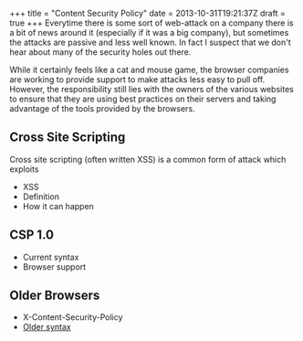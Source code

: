 +++
title = "Content Security Policy"
date = 2013-10-31T19:21:37Z
draft = true
+++
Everytime there is some sort of web-attack on a company there is a bit of news around it (especially if it was a big company), but sometimes the attacks are passive and less well known. In fact I suspect that we don't hear about many of the security holes out there.

While it certainly feels like a cat and mouse game, the browser companies are working to provide support to make attacks less easy to pull off. However, the responsibility still lies with the owners of the various websites to ensure that they are using best practices on their servers and taking advantage of the tools provided by the browsers.

## Cross Site Scripting

Cross site scripting (often written XSS) is a common form of attack which exploits
* XSS
* Definition
* How it can happen

## CSP 1.0

* Current syntax
* Browser support

## Older Browsers

* X-Content-Security-Policy
* [Older syntax][xcsp]

[spec]: http://www.w3.org/TR/CSP/
[csp]: http://content-security-policy.com/
[xcsp]: https://wiki.mozilla.org/Security/CSP/Specification